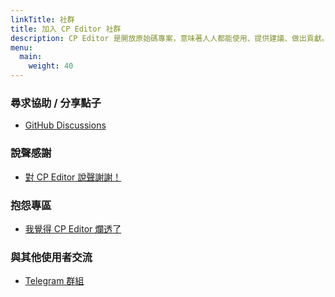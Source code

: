 ```yaml
---
linkTitle: 社群
title: 加入 CP Editor 社群
description: CP Editor 是開放原始碼專案，意味著人人都能使用、提供建議、做出貢獻。以下是幾種您可以與我們互動的方式。
menu:
  main:
    weight: 40
---
```


<div class="col-md-4 col-sm-2"></div>

<div class="col-md-4 col-sm-8 ">

### 尋求協助 / 分享點子

-   [<i class="fab fa-github"></i> GitHub Discussions](https://github.com/cpeditor/cpeditor/discussions)

### 說聲感謝

-   [<i class="fab fa-github"></i> 對 CP Editor 說聲謝謝！](https://github.com/cpeditor/cpeditor/discussions/755)

### 抱怨專區

-   [<i class="fab fa-github"></i> 我覺得 CP Editor 爛透了](https://github.com/cpeditor/cpeditor/discussions/760)

### 與其他使用者交流

-   [<i class="fab fa-telegram"></i> Telegram 群組](https://t.me/cpeditor)

</div>
